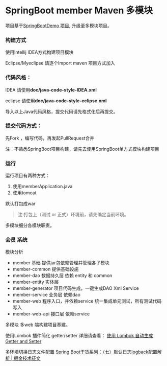 # SpringBoot member Maven 多模块

项目基于[SpringBootDemo 项目](http://git.duofee.com/zhangmz/SpringBootDemo), 升级至多模块项目。

### 构建方式
使用Intellij IDEA方式构建项目模块

Eclipse/Myeclipse 请逐个Import maven 项目方式加入

### 代码风格：

IDEA 请使用**doc/java-code-style-IDEA.xml**

eclipse 请使用**doc/java-code-style-eclipse.xml**

导入以上Java代码风格，提交代码请先格式化后再提交。

### 提交代码方式：

先Fork ，编写代码，再发起PullRequest合并

注：不熟悉SpringBoot项目构建，请先去使用SpringBoot单方式模块构建项目

### 运行
运行项目有两种方式：

1. 使用memberApplication.java
2. 使用tomcat

默认打包成war

> 注:打包上（测试 or 正式）环境前，请先确定当前环境。

多模块细分各模块职责。

### 会员 系统
模块分析
- member  基础 提供jar包依赖管理并管理各子模块
- member-common 提供基础设施
- member-dao  数据持久层 依赖 entity 和 common
- member-entity 实体层 
- member-generator 项目代码生成，一键生成DAO Xml Service
- member-service 业务层 依赖dao
- member-web  程序入口，并依赖service 统一集成单元测试，所有测试代码写入
- member-web-api 接口层 依赖service

多模块 多web 端构建项目基建。

使用Lombok 插件简化 getter/setter 详细请查看：
[使用 Lombok 自动生成 Getter and Setter](http://www.qtdebug.com/java-lombok/)

多环境切换日志文件配置
[Spring Boot干货系列：（七）默认日志logback配置解析 | 掘金技术征文](https://juejin.im/post/58f86981b123db0062363203)